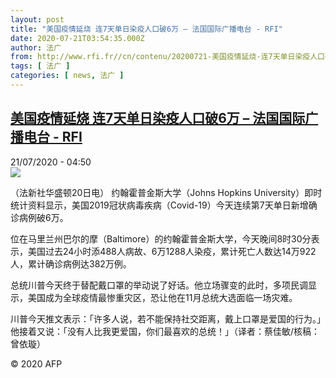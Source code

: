 ```yaml
---
layout: post
title: "美国疫情延烧 连7天单日染疫人口破6万 – 法国国际广播电台 - RFI"
date: 2020-07-21T03:54:35.000Z
author: 法广
from: http://www.rfi.fr//cn/contenu/20200721-美国疫情延烧-连7天单日染疫人口破6万
tags: [ 法广 ]
categories: [ news, 法广 ]
---
```

<!--1595303675000-->
[美国疫情延烧 连7天单日染疫人口破6万 – 法国国际广播电台 - RFI](http://www.rfi.fr//cn/contenu/20200721-%E7%BE%8E%E5%9B%BD%E7%96%AB%E6%83%85%E5%BB%B6%E7%83%A7-%E8%BF%9E7%E5%A4%A9%E5%8D%95%E6%97%A5%E6%9F%93%E7%96%AB%E4%BA%BA%E5%8F%A3%E7%A0%B46%E4%B8%87)
------

<div>
<div>21/07/2020 - 04:50</div><img src="https://s.rfi.fr/media/display/69cf35c6-caff-11ea-b561-005056bff430/w:310/p:16x9/int0003b.200721105002.jpg"><div class="t-content__body u-clearfix"><div class="m-interstitial"></div><p>（法新社华盛顿20日电）    约翰霍普金斯大学（Johns Hopkins University）即时统计资料显示，美国2019冠状病毒疾病（Covid-19）今天连续第7天单日新增确诊病例破6万。</p><p>    位在马里兰州巴尔的摩（Baltimore）的约翰霍普金斯大学，今天晚间8时30分表示，美国过去24小时添488人病故、6万1288人染疫，累计死亡人数达14万922人，累计确诊病例达382万例。</p><p>    总统川普今天终于替配戴口罩的举动说了好话。他立场骤变的此时，多项民调显示，美国成为全球疫情最惨重灾区，恐让他在11月总统大选面临一场灾难。</p><p>    川普今天推文表示：「许多人说，若不能保持社交距离，戴上口罩是爱国的行为。」他接着又说：「没有人比我更爱国，你们最喜欢的总统！」（译者：蔡佳敏/核稿：曾依璇）</p><p class="t-copyright">© 2020 AFP</p>        </div>
</div>
